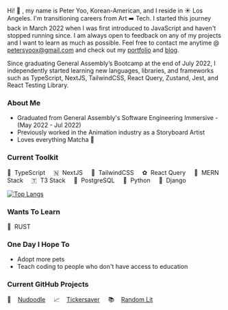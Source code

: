 Hi! 👋 , my name is Peter Yoo, Korean-American, and I reside in ☀️ Los Angeles. I'm transitioning careers from Art ➡️ Tech. I started this journey back in March 2022 when I was first introduced to JavaScript and haven't stopped running since. I am always open to feedback on any of my projects and I want to learn as much as possible. Feel free to contact me anytime @ [petersyoox@gmail.com](petersyoox@gmail.com) and check out my [portfolio](https://petersyoo.netlify.app/) and [blog](https://peters-blog.vercel.app/).

Since graduating General Assembly’s Bootcamp at the end of July 2022, I independently started learning new languages, libraries, and frameworks such as TypeScript, NextJS, TailwindCSS, React Query, Zustand, Jest, and React Testing Library.

### About Me
- Graduated from General Assembly's Software Engineering Immersive - (May 2022 - Jul 2022)
- Previously worked in the Animation industry as a Storyboard Artist
- Loves everything Matcha 🍵

### Current Toolkit
🥂 &nbsp;TypeScript &nbsp;&nbsp;&nbsp; 🇳 &nbsp;NextJS &nbsp;&nbsp;&nbsp; 💨 &nbsp;TailwindCSS &nbsp;&nbsp;&nbsp; ✿ &nbsp;React Query &nbsp;&nbsp;&nbsp; 🍃 &nbsp;MERN Stack &nbsp;&nbsp;&nbsp; 🇹 &nbsp;T3 Stack &nbsp;&nbsp;&nbsp; 🐘 &nbsp;PostgreSQL &nbsp;&nbsp;&nbsp; 🐍 &nbsp;Python &nbsp;&nbsp;&nbsp; 🐸 &nbsp;Django &nbsp;&nbsp;&nbsp;

[![Top Langs](https://github-readme-stats.vercel.app/api/top-langs/?username=petersyoo&langs_count=7&layout=compact)](https://github.com/anuraghazra/github-readme-stats)

### Wants To Learn
🦀 &nbsp;RUST

### One Day I Hope To
- Adopt more pets
- Teach coding to people who don't have access to education

### Current GitHub Projects
🎨 &nbsp;&nbsp;&nbsp;[Nudoodle](https://github.com/PeterSYoo/doodlezilla-nextjs-tailwind)
&nbsp;&nbsp;&nbsp; 📈 &nbsp;&nbsp;&nbsp;[Tickersaver](https://github.com/PeterSYoo/stocksaver-nextjs-tailwind)
&nbsp;&nbsp;&nbsp; 📚 &nbsp;&nbsp;&nbsp;[Random Lit](https://github.com/PeterSYoo/randomBookGenreGenerator) 
